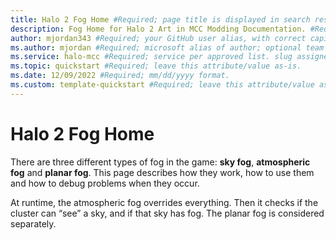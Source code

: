 ```yaml
---
title: Halo 2 Fog Home #Required; page title is displayed in search results. Include the brand.
description: Fog Home for Halo 2 Art in MCC Modding Documentation. #Required; article description that is displayed in search results. 
author: mjordan343 #Required; your GitHub user alias, with correct capitalization.
ms.author: mjordan #Required; microsoft alias of author; optional team alias.
ms.service: halo-mcc #Required; service per approved list. slug assigned by ACOM.
ms.topic: quickstart #Required; leave this attribute/value as-is.
ms.date: 12/09/2022 #Required; mm/dd/yyyy format.
ms.custom: template-quickstart #Required; leave this attribute/value as-is.
---
```


# Halo 2 Fog Home

There are three different types of fog in the game: **sky fog**, **atmospheric fog** and **planar fog**. This page describes how they work, how to use them and how to debug problems when they occur.

At runtime, the atmospheric fog overrides everything. Then it checks if the cluster can “see” a sky, and if that sky has fog. The planar fog is considered separately.

